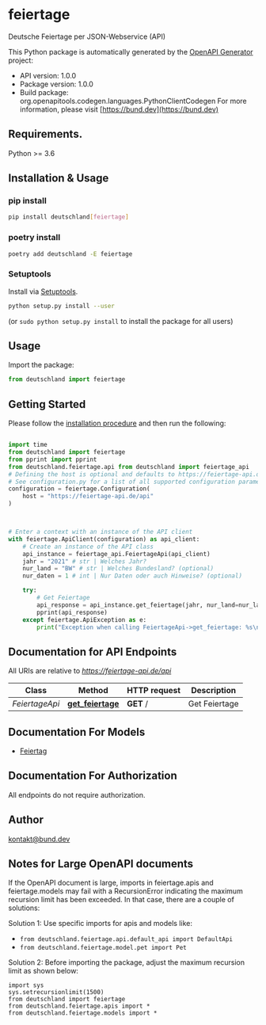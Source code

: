 # feiertage
Deutsche Feiertage per JSON-Webservice (API) 

This Python package is automatically generated by the [OpenAPI Generator](https://openapi-generator.tech) project:

- API version: 1.0.0
- Package version: 1.0.0
- Build package: org.openapitools.codegen.languages.PythonClientCodegen
For more information, please visit [https://bund.dev](https://bund.dev)

## Requirements.

Python >= 3.6

## Installation & Usage
### pip install

```sh
pip install deutschland[feiertage]
```

### poetry install

```sh
poetry add deutschland -E feiertage
```

### Setuptools

Install via [Setuptools](http://pypi.python.org/pypi/setuptools).

```sh
python setup.py install --user
```
(or `sudo python setup.py install` to install the package for all users)

## Usage

Import the package:
```python
from deutschland import feiertage
```

## Getting Started

Please follow the [installation procedure](#installation--usage) and then run the following:

```python

import time
from deutschland import feiertage
from pprint import pprint
from deutschland.feiertage.api from deutschland import feiertage_api
# Defining the host is optional and defaults to https://feiertage-api.de/api
# See configuration.py for a list of all supported configuration parameters.
configuration = feiertage.Configuration(
    host = "https://feiertage-api.de/api"
)



# Enter a context with an instance of the API client
with feiertage.ApiClient(configuration) as api_client:
    # Create an instance of the API class
    api_instance = feiertage_api.FeiertageApi(api_client)
    jahr = "2021" # str | Welches Jahr?
    nur_land = "BW" # str | Welches Bundesland? (optional)
    nur_daten = 1 # int | Nur Daten oder auch Hinweise? (optional)

    try:
        # Get Feiertage
        api_response = api_instance.get_feiertage(jahr, nur_land=nur_land, nur_daten=nur_daten)
        pprint(api_response)
    except feiertage.ApiException as e:
        print("Exception when calling FeiertageApi->get_feiertage: %s\n" % e)
```

## Documentation for API Endpoints

All URIs are relative to *https://feiertage-api.de/api*

Class | Method | HTTP request | Description
------------ | ------------- | ------------- | -------------
*FeiertageApi* | [**get_feiertage**](docs/FeiertageApi.md#get_feiertage) | **GET** / | Get Feiertage


## Documentation For Models

 - [Feiertag](docs/Feiertag.md)


## Documentation For Authorization

 All endpoints do not require authorization.

## Author

kontakt@bund.dev


## Notes for Large OpenAPI documents
If the OpenAPI document is large, imports in feiertage.apis and feiertage.models may fail with a
RecursionError indicating the maximum recursion limit has been exceeded. In that case, there are a couple of solutions:

Solution 1:
Use specific imports for apis and models like:
- `from deutschland.feiertage.api.default_api import DefaultApi`
- `from deutschland.feiertage.model.pet import Pet`

Solution 2:
Before importing the package, adjust the maximum recursion limit as shown below:
```
import sys
sys.setrecursionlimit(1500)
from deutschland import feiertage
from deutschland.feiertage.apis import *
from deutschland.feiertage.models import *
```

